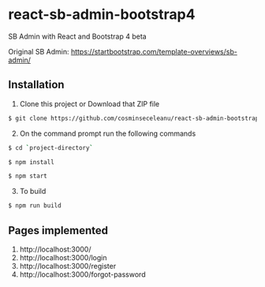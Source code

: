 # react-sb-admin-bootstrap4
SB Admin with React and Bootstrap 4 beta

Original SB Admin: https://startbootstrap.com/template-overviews/sb-admin/

## Installation
1. Clone this project or Download that ZIP file

```sh
$ git clone https://github.com/cosminseceleanu/react-sb-admin-bootstrap4.git
```

2. On the command prompt run the following commands

```sh
$ cd `project-directory`
```
```sh
$ npm install
```
```sh
$ npm start
```

3. To build
```sh
$ npm run build
```
## Pages implemented
1. http://localhost:3000/
2. http://localhost:3000/login
3. http://localhost:3000/register
4. http://localhost:3000/forgot-password
